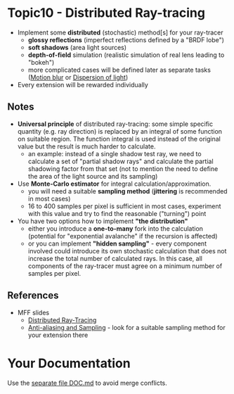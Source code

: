 # Topic10 - Distributed Ray-tracing
* Implement some **distributed** (stochastic) method[s] for your ray-tracer
  * **glossy reflections** (imperfect reflections defined by a "BRDF lobe")
  * **soft shadows** (area light sources)
  * **depth-of-field** simulation (realistic simulation of real lens leading to "bokeh")
  * more complicated cases will be defined later as separate tasks
    ([Motion blur](../t11-Animation-MotionBlur/README.md) or
    [Dispersion of light](../t12-SpectralRT-Dispersion/README.md))
* Every extension will be rewarded individually

## Notes
* **Universal principle** of distributed ray-tracing:
  some simple specific quantity (e.g. ray direction) is replaced by an integral of some
  function on suitable region. The function integral is used instead of the original value
  but the result is much harder to calculate.
  * an example: instead of a single shadow test ray, we need to calculate a set of "partial
    shadow rays" and calculate the partial shadowing factor from that set (not to mention
    the need to define the area of the light source and its sampling)
* Use **Monte-Carlo estimator** for integral calculation/approximation.
  * you will need a suitable **sampling method** (**jittering** is recommended in most cases)
  * 16 to 400 samples per pixel is sufficient in most cases, experiment with this value
    and try to find the reasonable ("turning") point
* You have two options how to implement **"the distribution"**
  * either you introduce a **one-to-many** fork into the calculation (potential for
    "exponential avalanche" if the recursion is affected)
  * or you can implement **"hidden sampling"** - every component involved could
    introduce its own stochastic calculation that does not increase
    the total number of calculated rays. In this case, all components of the ray-tracer
    must agree on a minimum number of samples per pixel.

## References
* MFF slides
  * [Distributed Ray-Tracing](https://cgg.mff.cuni.cz/~pepca/lectures/pdf/prg-14-distributedrt.pdf)
  * [Anti-aliasing and Sampling](https://cgg.mff.cuni.cz/~pepca/lectures/pdf/prg-13-sampling.pdf) -
    look for a suitable sampling method for your extension there

# Your Documentation
Use the [separate file DOC.md](DOC.md) to avoid merge conflicts.
